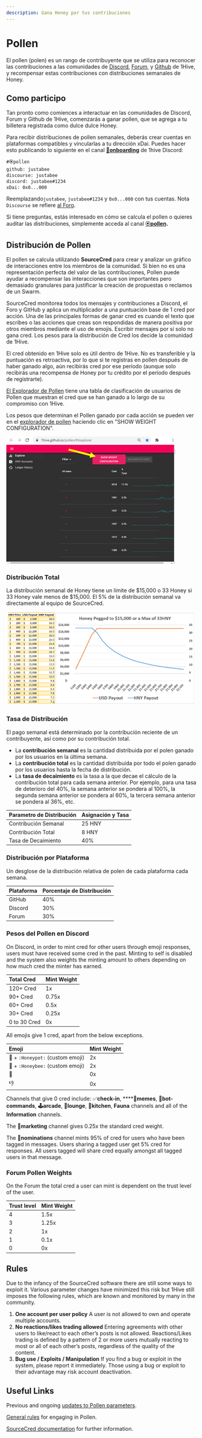 ```yaml
---
description: Gana Honey por tus contribuciones
---
```


# Pollen

El pollen \(polen\) es un rango de contribuyente que se utiliza para reconocer las contribuciones a las comunidades de [Discord](https://discord.com/invite/P4rRDUKTAU), [Forum](https://forum.1hive.org/), y [Github](https://github.com/1Hive) de 1Hive, y recompensar estas contribuciones con distribuciones semanales de Honey. 

## Como participo

Tan pronto como comiences a interactuar en las comunidades de Discord, Forum y Github de 1Hive, comenzarás a ganar pollen, que se agrega a tu billetera registrada como dulce dulce Honey. 

Para recibir distribuciones de pollen semanales, deberás crear cuentas en plataformas compatibles y vincularlas a tu dirección xDai. Puedes hacer esto publicando lo siguiente en el canal [🐛**onboarding**](https://discord.gg/eYwxwv4nzk) de 1hive Discord:

```text
#🏵pollen
github: justabee
discourse: justabee
discord: justabee#1234
xDai: 0x0...000
```

Reemplazando`justabee`, `justabee#1234` y `0x0...000` con tus cuentas. Nota `Discourse` se refiere [al Foro](https://forum.1hive.org/).

Si tiene preguntas, estás interesado en cómo se calcula el pollen o quieres auditar las distribuciones, simplemente acceda al canal [🏵**pollen**](https://discord.com/invite/y8fPNcNdAa)**.**

## Distribución de Pollen

El pollen se calcula utilizando **SourceCred** para crear y analizar un gráfico de interacciones entre los miembros de la comunidad. Si bien no es una representación perfecta del valor de las contribuciones, Pollen puede ayudar a recompensar las interacciones que son importantes pero demasiado granulares para justificar la creación de propuestas o reclamos de un Swarm.

SourceCred monitorea todos los mensajes y contribuciones a Discord, el Foro y GitHub y aplica un multiplicador a una puntuación base de 1 cred por acción. Una de las principales formas de ganar cred es cuando el texto que escribes o las acciones que creas son respondidas de manera positiva por otros miembros mediante el uso de emojis. Escribir mensajes por sí solo no gana cred. Los pesos para la distribución de Cred los decide la comunidad de 1Hive. 

El cred obtenido en 1Hive solo es útil dentro de 1Hive. No es transferible y la puntuación es retroactiva, por lo que si te registras en pollen después de haber ganado algo, aún recibirás cred por ese período \(aunque solo recibirás una recompensa de Honey por tu crédito por el período después de registrarte\).

[El Explorador de Pollen](https://1hive.github.io/pollen/#/explorer) tiene una tabla de clasificación de usuarios de Pollen que muestran el cred que se han ganado a lo largo de su compromiso con 1Hive.

Los pesos que determinan el Pollen ganado por cada acción se pueden ver en el [explorador de pollen](https://1hive.github.io/pollen/#/explorer) haciendo clic en "SHOW WEIGHT CONFIGURATION".

![](../.gitbook/assets/image%20%288%29.png)

### Distribución Total

La distribución semanal de Honey tiene un límite de $15,000 o 33 Honey si 33 Honey vale menos de $15,000. El 5% de la distribución semanal va directamente al equipo de SourceCred. 

![Figura 1. Distribuci&#xF3;n semanal en Honey basada en el valor del USD](../.gitbook/assets/image%20%2814%29.png)

### Tasa de Distribución

El pago semanal está determinado por la contribución reciente de un contribuyente, así como por su contribución total.

* La **contribución semanal** es la cantidad distribuida por el polen ganado por los usuarios en la última semana. 
* La **contribución total** es la cantidad distribuida por todo el polen ganado por los usuarios hasta la fecha de distribución. 
* La **tasa de decaimiento** es la tasa a la que decae el cálculo de la contribución total para cada semana anterior. Por ejemplo, para una tasa de deterioro del 40%, la semana anterior se pondera al 100%, la segunda semana anterior se pondera al 60%, la tercera semana anterior se pondera al 36%, etc.

| Parametro de Distribución | Asignación y Tasa |
| :--- | :--- |
| Contribución Semanal | 25 HNY |
| Contribución Total | 8 HNY |
| Tasa de Decaimiento | 40% |

### Distribución por Plataforma

Un desglose de la distribución relativa de polen de cada plataforma cada semana.

| Plataforma | Porcentaje de Distribución |
| :--- | :--- |
| GitHub | 40% |
| Discord | 30% |
| Forum | 30% |

### Pesos del Pollen en Discord

On Discord, in order to mint cred for other users through emoji responses, users must have received some cred in the past. Minting to self is disabled and the system also weights the minting amount to others depending on how much cred the minter has earned.

| Total Cred | Mint Weight |
| :--- | :--- |
| 120+ Cred  | 1x |
| 90+ Cred | 0.75x |
| 60+ Cred | 0.5x |
| 30+ Cred  | 0.25x |
| 0 to 30 Cred  | 0x |

All emojis give 1 cred, apart from the below exceptions.

| Emoji | Mint Weight |
| :--- | :--- |
|  🍯 + `:Honeypot:` \(custom emoji\) | 2x |
| 🐝 + `:Honeybee:` \(custom emoji\) | 2x |
| 💩 | 0x |
| 👎 | 0x |

Channels that give 0 cred include: ✅**check-in**, ****🐸**memes**, **🤖bot-commands**, **🕹arcade**, **🦩lounge**, **🍱kitchen**, **Fauna** channels and all of the **Information** channels.

The 🐝**marketing** channel gives 0.25x the standard cred weight.

The 🍄**nominations** channel mints 95% of cred for users who have been tagged in messages. Users sharing a tagged user get 5% cred for responses. All users tagged will share cred equally amongst all tagged users in that message.

### Forum Pollen Weights

On the Forum the total cred a user can mint is dependent on the trust level of the user.

| Trust level | Mint Weight |
| :--- | :--- |
| 4 | 1.5x |
| 3 | 1.25x |
| 2 | 1x |
| 1 | 0.1x |
| 0 | 0x |

## Rules

Due to the infancy of the SourceCred software there are still some ways to exploit it. Various parameter changes have minimized this risk but 1Hive still imposes the following rules, which are known and monitored by many in the community.

1. **One account per user policy** A user is not allowed to own and operate multiple accounts.
2. **No reactions/likes trading allowed** Entering agreements with other users to like/react to each other’s posts is not allowed. Reactions/Likes trading is defined by a pattern of 2 or more users mutually reacting to most or all of each other’s posts, regardless of the quality of the content.
3. **Bug use / Exploits / Manipulation** If you find a bug or exploit in the system, please report it immediately. Those using a bug or exploit to their advantage may risk account deactivation.

## Useful Links

Previous and ongoing [updates to Pollen parameters](https://forum.1hive.org/t/updates-to-sourcecred/726).

[General rules](https://forum.1hive.org/t/pollen-rules-and-a-reporting-system/1155) for engaging in Pollen.

[SourceCred documentation](https://sourcecred.io/docs/) for further information.


